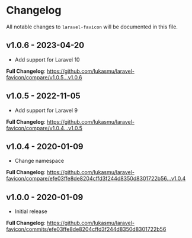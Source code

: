 # Changelog

All notable changes to `laravel-favicon` will be documented in this file.

## v1.0.6 - 2023-04-20

- Add support for Laravel 10

**Full Changelog**: https://github.com/lukasmu/laravel-favicon/compare/v1.0.5...v1.0.6

## v1.0.5 - 2022-11-05

- Add support for Laravel 9

**Full Changelog**: https://github.com/lukasmu/laravel-favicon/compare/v1.0.4...v1.0.5

## v1.0.4 - 2020-01-09

- Change namespace

**Full Changelog**: https://github.com/lukasmu/laravel-favicon/compare/efe03ffe8de8204cffd3f244d8350d8301722b56...v1.0.4

## v1.0.0 - 2020-01-09

- Initial release

**Full Changelog**: https://github.com/lukasmu/laravel-favicon/commits/efe03ffe8de8204cffd3f244d8350d8301722b56